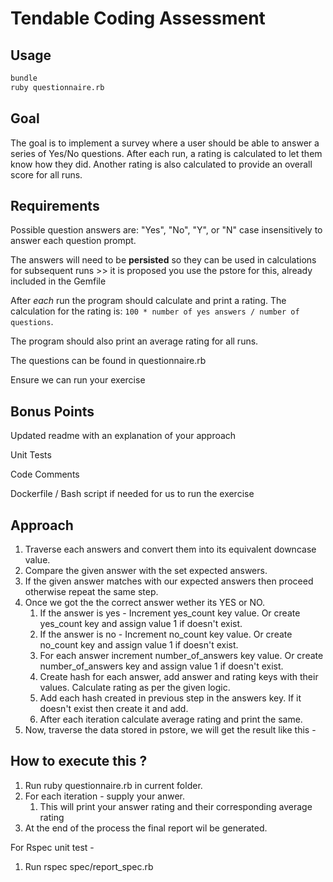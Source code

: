 # Tendable Coding Assessment

## Usage

```sh
bundle
ruby questionnaire.rb
```

## Goal

The goal is to implement a survey where a user should be able to answer a series of Yes/No questions. After each run, a rating is calculated to let them know how they did. Another rating is also calculated to provide an overall score for all runs.

## Requirements

Possible question answers are: "Yes", "No", "Y", or "N" case insensitively to answer each question prompt.

The answers will need to be **persisted** so they can be used in calculations for subsequent runs >> it is proposed you use the pstore for this, already included in the Gemfile

After _each_ run the program should calculate and print a rating. The calculation for the rating is: `100 * number of yes answers / number of questions`.

The program should also print an average rating for all runs.

The questions can be found in questionnaire.rb

Ensure we can run your exercise

## Bonus Points

Updated readme with an explanation of your approach

Unit Tests

Code Comments

Dockerfile / Bash script if needed for us to run the exercise



## Approach

1. Traverse each answers and convert them into its equivalent downcase value.
2. Compare the given answer with the set expected answers.
3. If the given answer matches with our expected answers then proceed otherwise repeat the same step.
4. Once we got the the correct answer wether its YES or NO. 
    <!-- Create corresponding key-value pair in pstore -->
    1. If the answer is yes - Increment yes_count key value. Or create yes_count key and assign value 1 if doesn't exist.
    2. If the answer is no - Increment no_count key value. Or create no_count key and assign value 1 if doesn't exist.
    3. For each answer increment number_of_answers key value. Or create number_of_answers key and assign value 1 if doesn't exist.
    4. Create hash for each answer, add answer and rating keys with their values. Calculate rating as per the given logic.
    5. Add each hash created in previous step in the answers key. If it doesn't exist then create it and add.
    6. After each iteration calculate average rating and print the same.
5. Now, traverse the data stored in pstore, we will get the result like this -
 
<!-- 
Report - 
1. Yes answer count - 4
2. No answer count - 1
3. Total number of answers - 5
4. Answers and their ratings -
  1. Question key = q1, Answer = y, Rating = 100
  2. Question key = q2, Answer = y, Rating = 100
  3. Question key = q3, Answer = y, Rating = 100
  4. Question key = q4, Answer = n, Rating = 75
  5. Question key = q5, Answer = y, Rating = 80
-->

## How to execute this ?

1. Run ruby questionnaire.rb in current folder.
2. For each iteration - supply your anwer. 
    1. This will print your answer rating and their corresponding average rating
3. At the end of the process the final report wil be generated.

For Rspec unit test - 
1. Run rspec spec/report_spec.rb


